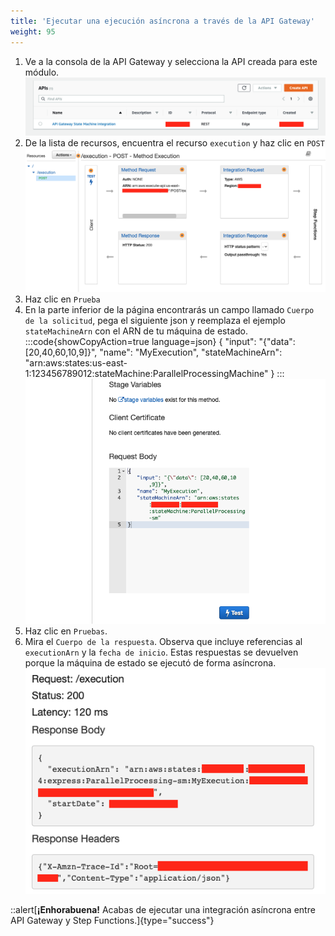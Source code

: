 ```yaml
---
title: 'Ejecutar una ejecución asíncrona a través de la API Gateway'
weight: 95
---
```


1. Ve a la consola de la API Gateway y selecciona la API creada para este módulo.
   ![API Console](/static/img/module-7/api-console-3.png)
2. De la lista de recursos, encuentra el recurso `execution` y haz clic en `POST`
   ![API Execution New](/static/img/module-7/api-execution-new.png)
3. Haz clic en `Prueba`
4. En la parte inferior de la página encontrarás un campo llamado `Cuerpo de la solicitud`, pega el siguiente json y reemplaza el ejemplo `stateMachineArn` con el ARN de tu máquina de estado.
:::code{showCopyAction=true language=json}
{
"input": "{\"data\": [20,40,60,10,9]}",
"name": "MyExecution",
"stateMachineArn": "arn:aws:states:us-east-1:123456789012:stateMachine:ParallelProcessingMachine"
}
:::
   ![Prueba de la API](/static/img/module-7/api-test.png)
5. Haz clic en `Pruebas`.  
6. Mira el `Cuerpo de la respuesta`. Observa que incluye referencias al `executionArn` y la `fecha de inicio`. Estas respuestas se devuelven porque la máquina de estado se ejecutó de forma asíncrona.
   ![Resultado de la prueba de la API](/static/img/module-7/api-test-result.png)

::alert[**¡Enhorabuena!** Acabas de ejecutar una integración asíncrona entre API Gateway y Step Functions.]{type="success"}

